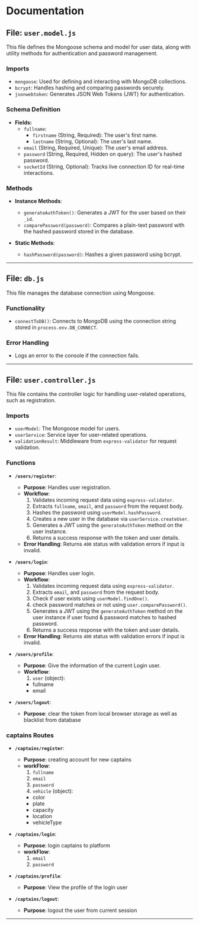 
# Documentation

## File: `user.model.js`
This file defines the Mongoose schema and model for user data, along with utility methods for authentication and password management.

### Imports
- `mongoose`: Used for defining and interacting with MongoDB collections.
- `bcrypt`: Handles hashing and comparing passwords securely.
- `jsonwebtoken`: Generates JSON Web Tokens (JWT) for authentication.

### Schema Definition
- **Fields:**
  - `fullname`:
    - `firstname` (String, Required): The user's first name.
    - `lastname` (String, Optional): The user's last name.
  - `email` (String, Required, Unique): The user's email address.
  - `password` (String, Required, Hidden on query): The user's hashed password.
  - `socketId` (String, Optional): Tracks live connection ID for real-time interactions.

### Methods
- **Instance Methods**:
  - `generateAuthToken()`: Generates a JWT for the user based on their `_id`.
  - `comparePassword(password)`: Compares a plain-text password with the hashed password stored in the database.

- **Static Methods**:
  - `hashPassword(password)`: Hashes a given password using bcrypt.

---

## File: `db.js`
This file manages the database connection using Mongoose.

### Functionality
- `connectToDB()`: Connects to MongoDB using the connection string stored in `process.env.DB_CONNECT`.

### Error Handling
- Logs an error to the console if the connection fails.

---

## File: `user.controller.js`
This file contains the controller logic for handling user-related operations, such as registration.

### Imports
- `userModel`: The Mongoose model for users.
- `userService`: Service layer for user-related operations.
- `validationResult`: Middleware from `express-validator` for request validation.

### Functions
- **`/users/register`**:
  - **Purpose**: Handles user registration.
  - **Workflow**:
    1. Validates incoming request data using `express-validator`.
    2. Extracts `fullname`, `email`, and `password` from the request body.
    3. Hashes the password using `userModel.hashPassword`.
    4. Creates a new user in the database via `userService.createUser`.
    5. Generates a JWT using the `generateAuthToken` method on the user instance.
    6. Returns a success response with the token and user details.
  - **Error Handling**: Returns `400` status with validation errors if input is invalid.

- **`/users/login`**:
  - **Purpose**: Handles user login.
  - **Workflow**:
    1. Validates incoming request data using `express-validator`.
    2. Extracts `email`, and `password` from the request body.
    3. Check if user exists using `userModel.findOne()`.
    4. check password matches or not using `user.comparePassword()`.
    5. Generates a JWT using the `generateAuthToken` method on the user instance if user found & password matches to hashed password.
    6. Returns a success response with the token and user details.
  - **Error Handling**: Returns `400` status with validation errors if input is invalid.


- **`/users/profile`**:
  - **Purpose**: Give the information of the current Login user.
  - **Workflow**:
    1. `user` (object):
      - fullname
      - email


- **`/users/logout`**:
  - **Purpose**: clear the token from local browser storage as well as blacklist from database

### captains Routes
- **`/captains/register`**:
  - **Purpose**: creating account for new captains
  - **workFlow**: 
    1. `fullname`
    2. `email`
    3. `password`
    4. `vehicle` (object):
      - color
      - plate
      - capacity
      - location
      - vehicleType


- **`/captains/login`**:
  - **Purpose**: login captains to platform
  - **workFlow**: 
    1. `email`
    2. `password`


- **`/captains/profile`**:
  - **Purpose**: View the profile of the login user

- **`/captains/logout`**:
  - **Purpose**: logout the user from current session

---
